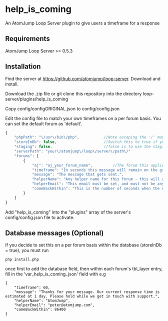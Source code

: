 # help_is_coming
An AtomJump Loop Server plugin to give users a timeframe for a response


## Requirements

AtomJump Loop Server >= 0.5.3


## Installation

Find the server at https://github.com/atomjump/loop-server. Download and install.

Download the .zip file or git clone this repository into the directory loop-server/plugins/help_is_coming

Copy config/configORIGINAL.json to config/config.json

Edit the config file to match your own timeframes on a per forum basis. You can set the default forum as 'default'.

```javascript
{
    "phpPath": "\/usr\/bin\/php",			//Note escaping the '/' may be necessary
    "storeInDb": false,						//Switch this to true if you wish to set this per forum within the database
    "staging": false,						//false is to use the staging version of the loop-server config
    "serverPath": "your\/atomjump\/loop\/server\/path\/"
    "forums": [
        {
            "aj": "aj_your_forum_name",			//The forum this applies to, 'default' will apply to all unspecified forums in this list.
            "timeframe": "In seconds this message will remain on the group",
            "message": "The message that gets sent.",
            "helperName": "Any helper name for this forum - this will appear as the author of the automated message",
            "helperEmail": "This email must be set, and must not be anyone else's email, so it should be yours as the administrator",
            "comeBackWithin": "This is the number of seconds when the user can come back and not be re-notified. 86400 seconds = 1 day"
        }
    ]
}
```

Add "help_is_coming" into the "plugins" array of the server's config/config.json file to activate.


## Database messages (Optional)

If you decide to set this on a per forum basis within the database (storeInDb = true), you must run 

```
php install.php
```

once first to add the database field, then within each forum's tbl_layer entry, fill in the 'var_help_is_coming_json' field with e.g

```
{
	"timeframe": 60,
	"message": "Thanks for your message. Our current response time is estimated at 1 day. Please hold while we get in touch with support.",
	"helperName": "AtomJump",
	"helperEmail": "peter@atomjump.com",
	"comeBackWithin": 86400
}
```

